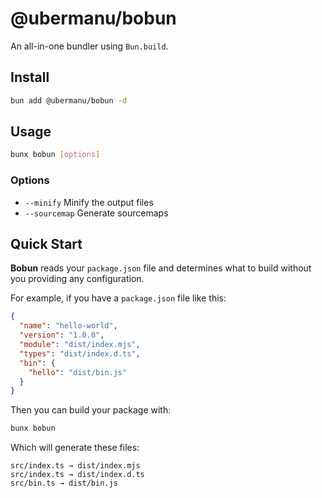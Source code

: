 # @ubermanu/bobun

An all-in-one bundler using `Bun.build`.

## Install

```bash
bun add @ubermanu/bobun -d
```

## Usage

```bash
bunx bobun [options]
```

### Options

- `--minify` Minify the output files
- `--sourcemap` Generate sourcemaps

## Quick Start

**Bobun** reads your `package.json` file and determines what to build without you providing any configuration.

For example, if you have a `package.json` file like this:

```json
{
  "name": "hello-world",
  "version": "1.0.0",
  "module": "dist/index.mjs",
  "types": "dist/index.d.ts",
  "bin": {
    "hello": "dist/bin.js"
  }
}
```

Then you can build your package with:

```bash
bunx bobun
```

Which will generate these files:

```
src/index.ts → dist/index.mjs
src/index.ts → dist/index.d.ts
src/bin.ts → dist/bin.js
```
